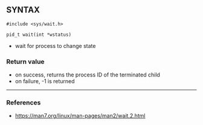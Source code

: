 ## SYNTAX
    #include <sys/wait.h>
    
    pid_t wait(int *wstatus)

 - wait for process to change state

### Return value
 - on success, returns the process ID of the terminated child
 - on failure, -1 is returned

--------------------------------------------------------------
### References
 - https://man7.org/linux/man-pages/man2/wait.2.html
